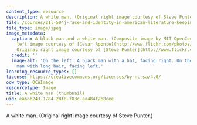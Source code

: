 ```yaml
---
content_type: resource
description: A white man. (Original right image courtesy of Steve Punter.)
file: /courses/21l-504j-race-and-identity-in-american-literature-keepin-it-real-fake-spring-2007/ea6bb243178428f8f83cea484f268cee_21l-504js07-th.jpg
file_type: image/jpeg
image_metadata:
  caption: A black man and a white man. (Composite image by MIT OpenCourseWare. Original
    left image courtesy of [Cesar Aponte](http://www.flickr.com/photos/73594239@N00/).
    Original right image courtesy of [Steve Punter](http://www.flickr.com/photos/spunter/).)
  credit: ''
  image-alt: 'On the left: A black man with a hat, facing right. On the right: A white
    man with long hair, facing left.'
learning_resource_types: []
license: https://creativecommons.org/licenses/by-nc-sa/4.0/
ocw_type: OCWImage
resourcetype: Image
title: A white man (thumbnail)
uid: ea6bb243-1784-28f8-f83c-ea484f268cee
---
```

A white man. (Original right image courtesy of Steve Punter.)